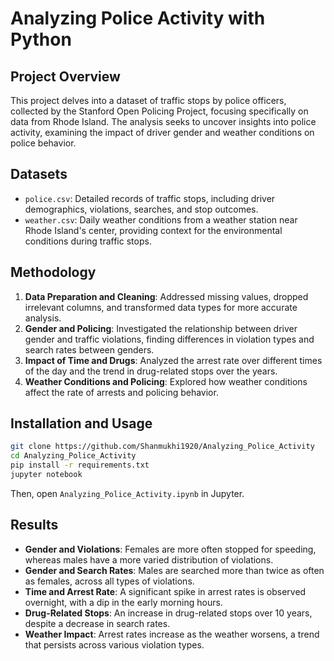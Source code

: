 
# Analyzing Police Activity with Python

## Project Overview
This project delves into a dataset of traffic stops by police officers, collected by the Stanford Open Policing Project, focusing specifically on data from Rhode Island. The analysis seeks to uncover insights into police activity, examining the impact of driver gender and weather conditions on police behavior.

## Datasets
- `police.csv`: Detailed records of traffic stops, including driver demographics, violations, searches, and stop outcomes.
- `weather.csv`: Daily weather conditions from a weather station near Rhode Island's center, providing context for the environmental conditions during traffic stops.

## Methodology
1. **Data Preparation and Cleaning**: Addressed missing values, dropped irrelevant columns, and transformed data types for more accurate analysis.
2. **Gender and Policing**: Investigated the relationship between driver gender and traffic violations, finding differences in violation types and search rates between genders.
3. **Impact of Time and Drugs**: Analyzed the arrest rate over different times of the day and the trend in drug-related stops over the years.
4. **Weather Conditions and Policing**: Explored how weather conditions affect the rate of arrests and policing behavior.


## Installation and Usage
```bash
git clone https://github.com/Shanmukhi1920/Analyzing_Police_Activity
cd Analyzing_Police_Activity
pip install -r requirements.txt
jupyter notebook
```
Then, open `Analyzing_Police_Activity.ipynb` in Jupyter.

## Results
- **Gender and Violations**: Females are more often stopped for speeding, whereas males have a more varied distribution of violations.
- **Gender and Search Rates**: Males are searched more than twice as often as females, across all types of violations.
- **Time and Arrest Rate**: A significant spike in arrest rates is observed overnight, with a dip in the early morning hours.
- **Drug-Related Stops**: An increase in drug-related stops over 10 years, despite a decrease in search rates.
- **Weather Impact**: Arrest rates increase as the weather worsens, a trend that persists across various violation types.

